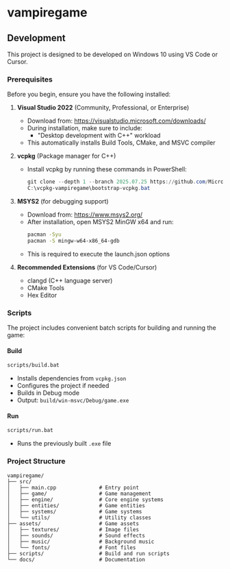 # vampiregame

## Development

This project is designed to be developed on Windows 10 using VS Code or Cursor.

### Prerequisites

Before you begin, ensure you have the following installed:

1. **Visual Studio 2022** (Community, Professional, or Enterprise)
   - Download from: https://visualstudio.microsoft.com/downloads/
   - During installation, make sure to include:
     - "Desktop development with C++" workload
   - This automatically installs Build Tools, CMake, and MSVC compiler

2. **vcpkg** (Package manager for C++)
   - Install vcpkg by running these commands in PowerShell:
     ```powershell
     git clone --depth 1 --branch 2025.07.25 https://github.com/Microsoft/vcpkg.git C:\vcpkg-vampiregame
     C:\vcpkg-vampiregame\bootstrap-vcpkg.bat
     ```

3. **MSYS2** (for debugging support)
   - Download from: https://www.msys2.org/
   - After installation, open MSYS2 MinGW x64 and run:
     ```bash
     pacman -Syu
     pacman -S mingw-w64-x86_64-gdb
     ```
   - This is required to execute the launch.json options

4. **Recommended Extensions** (for VS Code/Cursor)
   - clangd (C++ language server)
   - CMake Tools
   - Hex Editor

### Scripts

The project includes convenient batch scripts for building and running the game:

#### Build
```bash
scripts/build.bat
```
- Installs dependencies from `vcpkg.json`
- Configures the project if needed
- Builds in Debug mode
- Output: `build/win-msvc/Debug/game.exe`

#### Run
```bash
scripts/run.bat
```
- Runs the previously built `.exe` file

### Project Structure

```
vampiregame/
├── src/
│   ├── main.cpp              # Entry point
│   ├── game/                 # Game management
│   ├── engine/               # Core engine systems
│   ├── entities/             # Game entities
│   ├── systems/              # Game systems
│   └── utils/                # Utility classes
├── assets/                   # Game assets
│   ├── textures/             # Image files
│   ├── sounds/               # Sound effects
│   ├── music/                # Background music
│   └── fonts/                # Font files
├── scripts/                  # Build and run scripts
└── docs/                     # Documentation
```
